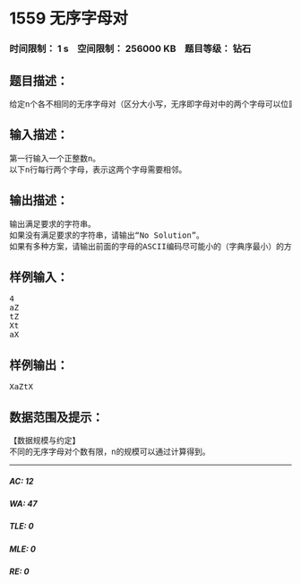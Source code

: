 # 1559 无序字母对   
### 时间限制： 1 s&nbsp;&nbsp;&nbsp;&nbsp;空间限制： 256000 KB&nbsp;&nbsp;&nbsp;&nbsp;题目等级： 钻石  
## 题目描述：  

<pre>
给定n个各不相同的无序字母对（区分大小写，无序即字母对中的两个字母可以位置颠倒）。请构造一个有n+1个字母的字符串使得每个字母对都在这个字符串中出现。
</pre>
  
  
## 输入描述：  

<pre>
第一行输入一个正整数n。
以下n行每行两个字母，表示这两个字母需要相邻。
</pre>
  
  
## 输出描述：  

<pre>
输出满足要求的字符串。
如果没有满足要求的字符串，请输出“No Solution”。
如果有多种方案，请输出前面的字母的ASCII编码尽可能小的（字典序最小）的方案
</pre>
  
  
## 样例输入：  

<pre>
4
aZ
tZ
Xt
aX
</pre>
  
  
## 样例输出：  

<pre>
XaZtX
</pre>
  
  
## 数据范围及提示：  

<pre>
【数据规模与约定】
不同的无序字母对个数有限，n的规模可以通过计算得到。
</pre>
  
  
***  

##### AC: 12  
##### WA: 47  
##### TLE: 0  
##### MLE: 0  
##### RE: 0  
